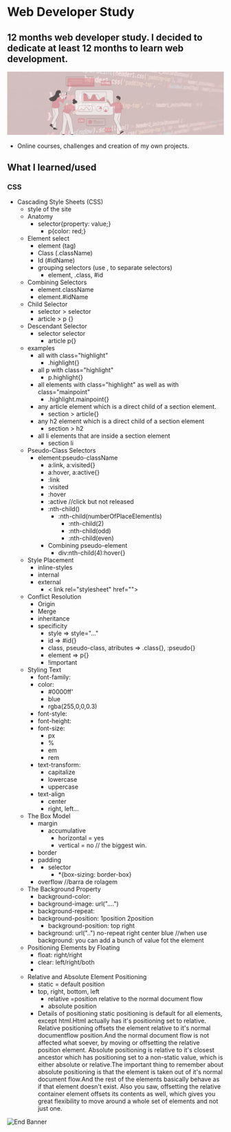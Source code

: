 # Web Developer Study
## 12 months web developer study. I decided to dedicate at least 12 months to learn web development.

![Begin Banner](/Documentation/top-1200x350.gif)

* Online courses, challenges and creation of my own projects.

## What I learned/used 
### CSS 
* Cascading Style Sheets (CSS) 
    * style of the site
    * Anatomy
        * selector{property: value;}
            *  p{color: red;}
    * Element select
        * element (tag)
        * Class (.className)
        * Id (#idName)
        * grouping selectors (use , to separate selectors)
            * element, .class, #id
    * Combining Selectors
        * element.className
        * element.#idName
    * Child Selector
        * selector > selector
        * article > p {}
    * Descendant Selector
        * selector selector
            * article p{}
    * examples
        * all with class="highlight"
            * .highlight{}
        * all p with class="highlight"
            * p.highlight{}
        * all elements with class="highlight" as well as with class="mainpoint"
            * .highlight.mainpoint{}
        * any article element which is a direct child of a section element.
            * section > article{}
        * any h2 element which is a direct child of a section element
            * section > h2
        * all li elements that are inside a section element
            * section li
    * Pseudo-Class Selectors
        * element:pseudo-className
            * a:link, a:visited{}
            * a:hover, a:active{}
            * :link
            * :visited
            * :hover
            * :active //click but not released
            * :nth-child()
                * :nth-child(numberOfPlaceElementIs)
                    * :nth-child(2)
                    * :nth-child(odd)
                    * :nth-child(even)
            * Combining pseudo-element
                * div:nth-child(4):hover{}
    * Style Placement
        * inline-styles
        * internal
        * external
            * < link rel="stylesheet" href="">
    * Conflict Resolution
        * Origin
        * Merge
        * inheritance
        * specificity
            * style => style="..."
            * id => #id{}
            * class, pseudo-class, atributes => .class{}, :pseudo{}
            * element => p{}
            * !important
    * Styling Text
        * font-family:
        * color: 
            * #0000ff'
            * blue
            * rgba(255,0,0,0.3)
        * font-style:
        * font-height: 
        * font-size:
            * px
            * %
            * em
            * rem
        * text-transform:
            * capitalize
            * lowercase
            * uppercase
        * text-align
            * center
            * right, left...
    * The Box Model
        * margin
            * accumulative
                * horizontal = yes
                * vertical = no // the biggest win.
        * border
        * padding
        * * selector
            * *{box-sizing: border-box}
        * overflow //barra de rolagem
    * The Background Property
        * background-color:
        * background-image: url("....")
        * background-repeat: 
        * background-position: 1position 2position
            * background-position: top right
        * background: url("..") no-repeat right center blue //when use background: you can add a bunch of value fot the element
    * Positioning Elements by Floating
        * float: right/right
        * clear: left/right/both
        * 
    * Relative and Absolute Element Positioning
        * static = default position
        * top, right, bottom, left
            * relative =position relative to the normal document flow
            * absolute position
        *   Details of positioning
            static positioning is default for all elements, except html.Html actually has it's positioning set to relative.
            Relative positioning offsets the element relative to it's normal documentflow position.And the normal document flow is not affected what soever, by moving or offsetting the relative position element.
            Absolute positioning is relative to it's closest ancestor which has positioning set to a non-static value, which is either absolute or relative.The important thing to remember about absolute positioning is that the element is taken out of it's normal document flow.And the rest of the elements basically behave as if that element doesn't exist.
            Also you saw, offsetting the relative container element offsets its contents as well, which gives you great flexibility to move around a whole set of elements and not just one.


            
    





    



![End Banner](/Documentation/botton-1200x350.gif)